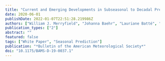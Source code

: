 ```yaml
---
title: "Current and Emerging Developments in Subseasonal to Decadal Prediction"
date: 2020-06-01
publishDate: 2022-01-07T22:51:28.219986Z
authors: ["William J. Merryfield", "Johanna Baehr", "Lauriane Batté", "Emily J. Becker", "Amy H. Butler", "Caio A. S. Coelho", "Gokhan Danabasoglu", "Paul A. Dirmeyer", "Francisco J. Doblas-Reyes", "Daniela I. V. Domeisen", "Laura Ferranti", "Tatiana Ilynia", "Arun Kumar", "Wolfgang A. Müller", "Michel Rixen", "Andrew W. Robertson", "Doug M. Smith", "Yuhei Takaya", "Matthias Tuma", "Frederic Vitart", "Christopher J. White", "Mariano S. Alvarez", "Constantin Ardilouze", "Hannah Attard", "Cory Baggett", "Magdalena A. Balmaseda", "Asmerom F. Beraki", "Partha S. Bhattacharjee", "Roberto Bilbao", "Felipe M. \noopsortandradede Andrade", "Michael J. DeFlorio", "Leandro B. Díaz", "Muhammad Azhar Ehsan", "Georgios Fragkoulidis", "Sam Grainger", "Benjamin W. Green", " admin", "Johnna M. Infanti", "Katharina Isensee", "Takahito Kataoka", "Ben P. Kirtman", "Nicholas P. Klingaman", "June-Yi Lee", "Kirsten Mayer", "Roseanna McKay", "Jennifer V. Mecking", "Douglas E. Miller", "Nele Neddermann", "Ching Ho Justin Ng", "Albert Ossó", "Klaus Pankatz", "Simon Peatman", "Kathy Pegion", "Judith Perlwitz", "G. Cristina Recalde-Coronel", "Annika Reintges", "Christoph Renkl", "Balakrishnan Solaraju-Murali", "Aaron Spring", "Cristiana Stan", "Y. Qiang Sun", "Carly R. Tozer", "Nicolas Vigaud", "Steven Woolnough", "Stephen Yeager"]
publication_types: ["2"]
abstract: ""
featured: false
tags: ["White Paper", "Seasonal Prediction"]
publication: "*Bulletin of the American Meteorological Society*"
doi: "10.1175/BAMS-D-19-0037.1"
---
```


